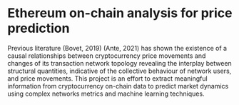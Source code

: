 # Ethereum on-chain analysis for price prediction

Previous literature (Bovet, 2019) (Ante, 2021) has shown the existence of a causal relationships between cryptocurrency price movements and changes of its transaction network topology revealing the interplay between structural quantities, indicative of the collective behaviour of network users, and price movements. This project is an effort to extract meaningful information from cryptocurrency on-chain data to predict market dynamics using complex networks metrics and machine learning techniques.